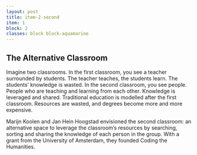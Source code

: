 ```yaml
---
layout: post
title: item-2-second
item: 1
block: 2
classes: block block-aquamarine
---
```

## The Alternative Classroom

Imagine two classrooms. In the first classroom, you see a teacher surrounded by students. The teacher teaches, the students learn. The students’ knowledge is wasted. In the second classroom, you see people. People who are teaching and learning from each other. Knowledge is leveraged and shared. Traditional education is modelled after the first classroom. Resources are wasted, and degrees become more and more expensive. 

Marijn Koolen and Jan Hein Hoogstad envisioned the second classroom: an alternative space to leverage the classroom’s resources by searching, sorting and sharing the knowledge of each person in the group. With a grant from the University of Amsterdam, they founded Coding the Humanities.